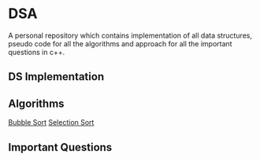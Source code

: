 # DSA
A personal repository which contains implementation of all data structures, pseudo code for all the algorithms and approach for all the important questions in c++.
## DS Implementation
## Algorithms
<a href="https://github.com/shivamparashar165/DSA/blob/main/bubbleSort.cpp">Bubble Sort</a>
<a href="https://github.com/shivamparashar165/DSA/blob/main/selectionSort.cpp">Selection Sort</a>
## Important Questions

